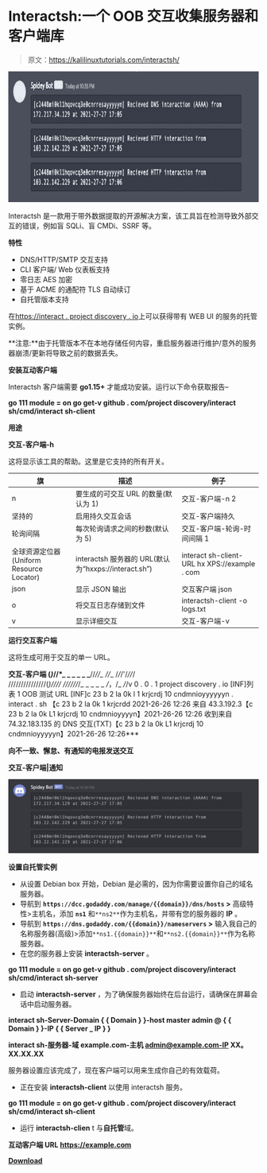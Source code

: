 # Interactsh:一个 OOB 交互收集服务器和客户端库

> 原文：<https://kalilinuxtutorials.com/interactsh/>

[![Interactsh : An OOB Interaction Gathering Server And Client Library](img/ecdef4973e47cbe3c59c3105906f7f57.png "Interactsh : An OOB Interaction Gathering Server And Client Library")](https://1.bp.blogspot.com/-2nIzpAgDrNU/YM4GLmD1n7I/AAAAAAAAJoE/tN4hBT8p1fc8ogTO1rqIoeGteZ4j9CBzQCLcBGAsYHQ/s728/Interactsh%25281%2529.png)

Interactsh 是一款用于带外数据提取的开源解决方案，该工具旨在检测导致外部交互的错误，例如盲 SQLi、盲 CMDi、SSRF 等。

**特性**

*   DNS/HTTP/SMTP 交互支持
*   CLI 客户端/ Web 仪表板支持
*   零日志 AES 加密
*   基于 ACME 的通配符 TLS 自动续订
*   自托管版本支持

在[https://interact . project discovery . io](https://interact.projectdiscovery.io/)上可以获得带有 WEB UI 的服务的托管实例。

**注意:**由于托管版本不在本地存储任何内容，重启服务器进行维护/意外的服务器崩溃/更新将导致之前的数据丢失。

**安装互动客户端**

Interactsh 客户端需要 **go1.15+** 才能成功安装。运行以下命令获取报告–

**go 111 module = on go get-v github . com/project discovery/interact sh/cmd/interact sh-client**

**用途**

**交互-客户端-h**

这将显示该工具的帮助。这里是它支持的所有开关。

| 旗 | 描述 | 例子 |
| --- | --- | --- |
| n | 要生成的可交互 URL 的数量(默认为 1) | 交互-客户端-n 2 |
| 坚持的 | 启用持久交互会话 | 交互-客户端持久 |
| 轮询间隔 | 每次轮询请求之间的秒数(默认为 5) | 交互-客户端-轮询-时间间隔 1 |
| 全球资源定位器(Uniform Resource Locator) | interactsh 服务器的 URL(默认为“hxxps://interact.sh”) | interact sh-client-URL hx XPS://example . com |
| json | 显示 JSON 输出 | 交互客户端 json |
| o | 将交互日志存储到文件 | interactsh-client -o logs.txt |
| v | 显示详细交互 | 交互-客户端-v |

**运行交互客户端**

这将生成可用于交互的单一 URL。

**交互-客户端
(*)*//*_ _ _ _ _ _**//*//_
//*_ \/*\/*/'/*//*/\
///////////////(_)////
//////_/_ _ _ _ _ _/_，/_ _/_/v 0 . 0 . 1
project discovery . io
[INF]列表 1 OOB 测试 URL
[INF]c 23 b 2 la 0k l 1 krjcrdj 10 cndmnioyyyyyyn . interact . sh
【c 23 b 2 la 0k 1 krjcrdd 2021-26-26 12:26
来自 43.3.192.3【c 23 b 2 la 0k L1 krjcrdj 10 cndmnioyyyyn】2021-26-26 12:26
收到来自 74.32.183.135 的 DNS 交互(TXT)【c 23 b 2 la 0k L1 krjcrdj 10 cndmnioyyyyyn】2021-26-26 12:26***

**向不一致、懈怠、有通知的电报发送交互**

**交互-客户端|通知**

![](img/8cabdd02519608fd37a960a01884e504.png)

**设置自托管实例**

*   从设置 Debian box 开始，Debian 是必需的，因为你需要设置你自己的域名服务器。
*   导航到 **`https://dcc.godaddy.com/manage/{{domain}}/dns/hosts` >** 高级特性>主机名，添加 **`ns1`** 和`**ns2**`作为主机名，并带有您的服务器的 **IP** 。
*   导航到 **`https://dns.godaddy.com/{{domain}}/nameservers` >** 输入我自己的名称服务器(高级)>添加`**ns1.{{domain}}**`和`**ns2.{{domain}}**`作为名称服务器。
*   在您的服务器上安装 **interactsh-server** 。

**go 111 module = on go get-v github . com/project discovery/interact sh/cmd/interact sh-server**

*   启动 **interactsh-server** ，为了确保服务器始终在后台运行，请确保在屏幕会话中启动服务器。

**interact sh-Server-Domain { { Domain } }-host master admin @ { { Domain } }-IP { { Server _ IP } }**

 **interact sh-服务器-域 example.com-主机 admin@example.com-IP XX。XX.XX.XX**

服务器设置应该完成了，现在客户端可以用来生成你自己的有效载荷。

*   正在安装 **interactsh-client** 以使用 interactsh 服务。

**go 111 module = on go get-v github . com/project discovery/interact sh/cmd/interact sh-client**

*   运行 **interactsh-clien** t 与**自托管**域。

**互动客户端 URL https://example.com**

[**Download**](https://github.com/projectdiscovery/interactsh)